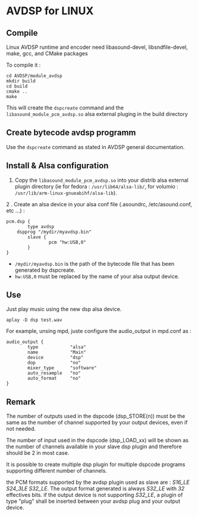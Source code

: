 # AVDSP for LINUX

## Compile

Linux AVDSP runtime and encoder need libasound-devel, libsndfile-devel, make, gcc, and CMake packages

To compile it : 
```
cd AVDSP/module_avdsp
mkdir build
cd build
cmake ..
make 
```

This will create the `dspcreate` command and the  `libasound_module_pcm_avdsp.so` alsa external pluging in the build directory

## Create bytecode avdsp programm

Use the `dspcreate` command as stated in AVDSP general documentation.

## Install & Alsa configuration

1. Copy the `libasound_module_pcm_avdsp.so` into your distrib alsa external plugin directory (ie for fedora : `/usr/lib64/alsa-lib/`, for volumio : `/usr/lib/arm-linux-gnueabihf/alsa-lib`).

2 . Create an alsa device in your alsa conf file (.asoundrc, /etc/asound.conf, etc ...) :

```
pcm.dsp {
        type avdsp
	dspprog "/mydir/myavdsp.bin"
        slave {
                pcm "hw:USB,0"
        }
}
```

* `/mydir/myavdsp.bin` is the path of the bytecode file that has been generated by dspcreate.
* `hw:USB,0` must be replaced by the name of your alsa output device.


 ## Use

Just play music using the new dsp alsa device.

```
aplay -D dsp test.wav
```

For example, unsing mpd, juste configure the audio_output in mpd.conf as :

```
audio_output {
        type            "alsa"
        name            "Main"
        device          "dsp"
        dop             "no"
        mixer_type      "software"
        auto_resample   "no"
        auto_format     "no"
}
```

 ## Remark
 
The number of outputs used in the dspcode (dsp\_STORE(n)) must be the same as the number of channel supported by your output devices, even if not needed. 

The number of input used in the dspcode (dsp\_LOAD_xx) will be shown as the number of channels available in your slave dsp plugin and therefore should be 2 in most case. 

It is possible to create multiple dsp plugin for multiple dspcode programs supporting different number of channels.

the PCM formats supported by the avdsp plugin used as slave are : _S16\_LE S24\_3LE S32\_LE_. The output format generated is always _S32\_LE_ with _32_ effectives bits.
if the output device is not supporting _S32\_LE_, a plugin of type "plug" shall be inserted between your avdsp plug and your output device.  
